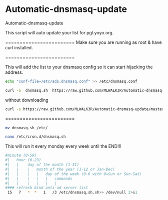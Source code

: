 Automatic-dnsmasq-update
========================

Automatic-dnsmasq-update


This script will auto update your list for pgl.yoyo.org.

========================
Make sure you are running as root & have curl installed.

========================

This will add the list to your dnsmasq config so it can start hijacking the address.
```bash
echo "conf-file=/etc/ads.dnsmasq.conf" >> /etc/dnsmasq.conf
```

```bash
curl -o  dnsmasq.sh  https://raw.github.com/MLWALK3R/Automatic-dnsmasq-update/master/dnsmasq.sh  | chmod +x dnsmasq.sh | ./dnsmasq.sh
```

without downloading
```bash
curl -s https://raw.github.com/MLWALK3R/Automatic-dnsmasq-update/master/dnsmasq.sh  | bash
```
========================

```bash
mv dnsmasq.sh /etc/
```
```bash
nano /etc/cron.d/dnsmasq.sh
```

This will run it every monday every week until the END!!!


```bash
#minute (0-59)
#|   hour (0-23)
#|   |    day of the month (1-31)
#|   |    |   month of the year (1-12 or Jan-Dec)
#|   |    |   |   day of the week (0-6 with 0=Sun or Sun-Sat)
#|   |    |   |   |   commands
#|   |    |   |   |   |
#### refresh bind anti-ad server list
 15   7   *  *   1   /3 /etc/dnsmasq.sh.sh>> /dev/null 2>&1
 ```
